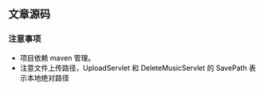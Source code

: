 ## 文章源码

### 注意事项

- <font color = "black"> 项目依赖 maven 管理。
- <font color = "black"> 注意文件上传路径，UploadServlet 和 DeleteMusicServlet 的 SavePath 表示本地绝对路径


